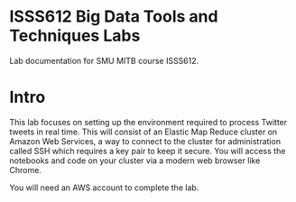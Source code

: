 ISSS612 Big Data Tools and Techniques Labs
=========================

Lab documentation for SMU MITB course ISSS612.

Intro
=========================

This lab focuses on setting up the environment required to process Twitter tweets in real time. This will consist of an Elastic Map Reduce cluster on Amazon Web Services, a way to connect to the cluster for administration called SSH which requires a key pair to keep it secure. You will access the notebooks and code on your cluster via a modern web browser like Chrome.

You will need an AWS account to complete the lab.
